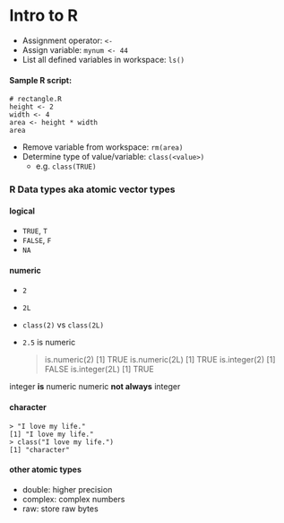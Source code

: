 Intro to R
==========

- Assignment operator: `<-`
- Assign variable: `mynum <- 44`
- List all defined variables in workspace: `ls()`

#### Sample R script:

    # rectangle.R
    height <- 2
    width <- 4
    area <- height * width
    area

- Remove variable from workspace: `rm(area)`
- Determine type of value/variable: `class(<value>)`
  - e.g. `class(TRUE)`

### R Data types aka atomic vector types

#### logical

- `TRUE`, `T`
- `FALSE`, `F`
- `NA`

#### numeric

- `2`
- `2L`
- `class(2)` vs `class(2L)`
- `2.5` is numeric

    > is.numeric(2)
    [1] TRUE
    > is.numeric(2L)
    [1] TRUE
    > is.integer(2)
    [1] FALSE
    > is.integer(2L)
    [1] TRUE

integer __is__ numeric
numeric __not always__ integer

#### character

    > "I love my life."
    [1] "I love my life."
    > class("I love my life.")
    [1] "character"

#### other atomic types

- double: higher precision
- complex: complex numbers
- raw: store raw bytes
